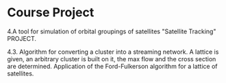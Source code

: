 # Course Project
4.A tool for simulation of orbital groupings of satellites "Satellite Tracking" PROJECT.

4.3. Algorithm for converting a cluster into a streaming network. A lattice is given, an arbitrary cluster is built on it, the max flow and the cross section are determined. Application of the Ford-Fulkerson algorithm for a lattice of satellites.
